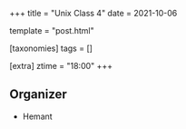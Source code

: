 +++
title = "Unix Class 4"
date = 2021-10-06

template = "post.html"

[taxonomies]
tags = []

[extra]
ztime = "18:00"
+++

<!-- more -->

## Organizer
* Hemant

